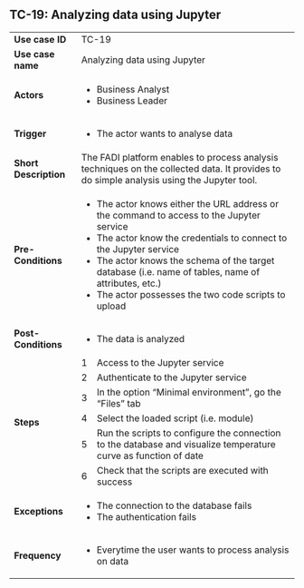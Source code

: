 ## TC-19: Analyzing data using Jupyter


<table>
  <tr>
   <td><strong>Use case ID</strong>
   </td>
   <td colspan="2" >TC-19
   </td>
  </tr>
  <tr>
   <td><strong>Use case name</strong>
   </td>
   <td colspan="2" >Analyzing data using Jupyter
   </td>
  </tr>
  <tr>
   <td><strong>Actors</strong>
   </td>
   <td colspan="2" >
<ul>

<li>Business Analyst 

<li>Business Leader
</li>
</ul>
   </td>
  </tr>
  <tr>
   <td><strong>Trigger</strong>
   </td>
   <td colspan="2" >
<ul>

<li>The actor wants to analyse data
</li>
</ul>
   </td>
  </tr>
  <tr>
   <td><strong>Short Description</strong>
   </td>
   <td colspan="2" >The FADI platform enables to process analysis techniques on the collected data. It provides to do simple analysis using the Jupyter tool. 
   </td>
  </tr>
  <tr>
   <td><strong>Pre-Conditions</strong>
   </td>
   <td colspan="2" >
<ul>

<li>The actor knows either the URL address or the command to access to the Jupyter service

<li>The actor know the credentials to connect to the Jupyter service

<li>The actor knows the schema of the target database (i.e. name of tables, name of attributes, etc.) 

<li>The actor possesses the two code scripts to upload
</li>
</ul>
   </td>
  </tr>
  <tr>
   <td><strong>Post-Conditions</strong>
   </td>
   <td colspan="2" >
<ul>

<li>The data is analyzed
</li>
</ul>
   </td>
  </tr>
  <tr>
   <td rowspan="6" ><strong>Steps</strong>
   </td>
   <td>1
   </td>
   <td>Access to the Jupyter service
   </td>
  </tr>
  <tr>
   <td>2
   </td>
   <td>Authenticate to the Jupyter service
   </td>
  </tr>
  <tr>
   <td>3
   </td>
   <td>In the option “Minimal environment”, go the “Files” tab
   </td>
  </tr>
  <tr>
   <td>4
   </td>
   <td>Select the loaded script (i.e. module)
   </td>
  </tr>
  <tr>
   <td>5
   </td>
   <td>Run the scripts to configure the connection to the database and visualize temperature curve as function of date
   </td>
  </tr>
  <tr>
   <td>6
   </td>
   <td>Check that the scripts are executed with success
   </td>
  </tr>
  <tr>
   <td><strong>Exceptions</strong>
   </td>
   <td colspan="2" >
<ul>

<li>The connection to the database fails

<li>The authentication fails
</li>
</ul>
   </td>
  </tr>
  <tr>
   <td><strong>Frequency</strong>
   </td>
   <td colspan="2" >
<ul>

<li>Everytime the user wants to process analysis on data
</li>
</ul>
   </td>
  </tr>
</table>
